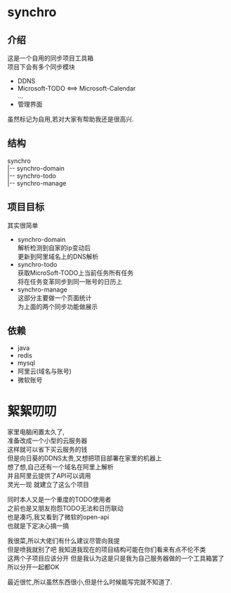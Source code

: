 # synchro
## 介绍
这是一个自用的同步项目工具箱  
项目下会有多个同步模块  
* DDNS  
* Microsoft-TODO <==> Microsoft-Calendar  
...  
* 管理界面

虽然标记为自用,若对大家有帮助我还是很高兴.

## 结构
synchro  
|-- synchro-domain  
|-- synchro-todo  
|-- synchro-manage

## 项目目标
其实很简单
- synchro-domain  
    解析检测到自家的ip变动后  
    更新到阿里域名上的DNS解析
- synchro-todo  
    获取MicroSoft-TODO上当前任务所有任务  
    将在任务变革同步到同一账号的日历上
- synchro-manage  
    这部分主要做一个页面统计  
    为上面的两个同步功能做展示
    

## 依赖
- java
- redis
- mysql
- 阿里云(域名与账号)
- 微软账号

# 絮絮叨叨
家里电脑闲置太久了,  
准备改成一个小型的云服务器  
这样就可以省下买云服务的钱  
但是向日葵的DDNS太贵,又想把项目部署在家里的机器上  
想了想,自己还有一个域名在阿里上解析  
并且阿里云提供了API可以调用  
灵光一现 
就建立了这么个项目
  
同时本人又是一个重度的TODO使用者  
之前也是又朋友抱怨TODO无法和日历联动  
也是凑巧,我又看到了微软的open-api  
也就是下定决心搞一搞

我很菜,所以大佬们有什么建议尽管向我提  
但是喷我就别了吧
我知道我现在的项目结构可能在你们看来有点不伦不类  
这两个子项目应该分开
但是我认为这是只是我为自己服务器做的一个工具箱罢了
所以分开一起都OK

最近很忙,所以虽然东西很小,但是什么时候能写完就不知道了.